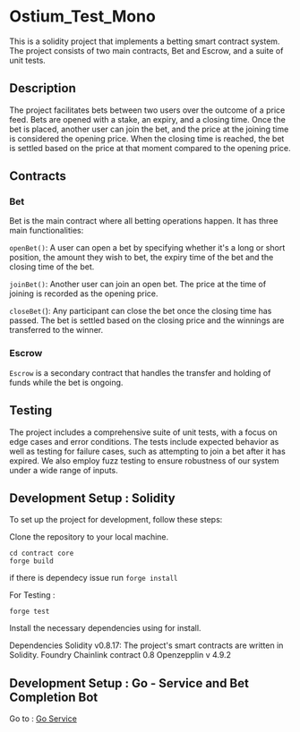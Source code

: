 # Ostium_Test_Mono

This is a solidity project that implements a betting smart contract system. The project consists of two main contracts, Bet and Escrow, and a suite of unit tests.

## Description
The project facilitates bets between two users over the outcome of a price feed. Bets are opened with a stake, an expiry, and a closing time. Once the bet is placed, another user can join the bet, and the price at the joining time is considered the opening price. When the closing time is reached, the bet is settled based on the price at that moment compared to the opening price.

## Contracts
### Bet
Bet is the main contract where all betting operations happen. It has three main functionalities:

`openBet()`: A user can open a bet by specifying whether it's a long or short position, the amount they wish to bet, the expiry time of the bet and the closing time of the bet.

`joinBet()`: Another user can join an open bet. The price at the time of joining is recorded as the opening price.

`closeBet(`): Any participant can close the bet once the closing time has passed. The bet is settled based on the closing price and the winnings are transferred to the winner.

### Escrow
`Escrow` is a secondary contract that handles the transfer and holding of funds while the bet is ongoing.

## Testing
The project includes a comprehensive suite of unit tests, with a focus on edge cases and error conditions. The tests include expected behavior as well as testing for failure cases, such as attempting to join a bet after it has expired. We also employ fuzz testing to ensure robustness of our system under a wide range of inputs.

## Development Setup : Solidity
To set up the project for development, follow these steps:

Clone the repository to your local machine.
```
cd contract core
forge build
```
if there is dependecy issue run `forge install`

For Testing : 
```
forge test
```
Install the necessary dependencies using for install.

Dependencies
Solidity v0.8.17: The project's smart contracts are written in Solidity.
Foundry
Chainlink contract 0.8
Openzepplin v 4.9.2

## Development Setup : Go - Service and Bet Completion Bot 
Go to : [Go Service](./go-service/README.md)
